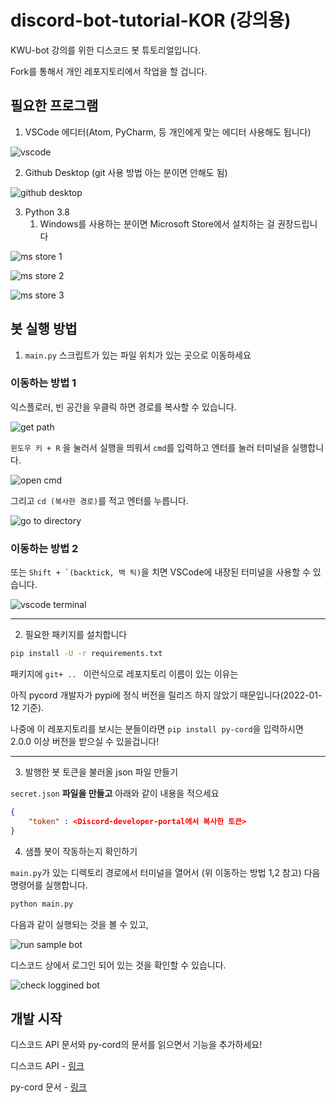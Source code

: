 # discord-bot-tutorial-KOR (강의용)

KWU-bot 강의를 위한 디스코드 봇 튜토리얼입니다.

Fork를 통해서 개인 레포지토리에서 작업을 할 겁니다.

## 필요한 프로그램

1. VSCode 에디터(Atom, PyCharm, 등 개인에게 맞는 에디터 사용해도 됩니다)

![vscode](./img/vscode-install.png)

2. Github Desktop (git 사용 방법 아는 분이면 안해도 됨)

![github desktop](./img/github-desktop-install.png)

3. Python 3.8
   1. Windows를 사용하는 분이면 Microsoft Store에서 설치하는 걸 권장드립니다

![ms store 1](./img/ms-store.png)

![ms store 2](./img/ms-store-search.png)

![ms store 3](./img/ms-store-python38.png)

## 봇 실행 방법

1. `main.py` 스크립트가 있는 파일 위치가 있는 곳으로 이동하세요

### 이동하는 방법 1

익스플로러, 빈 공간을 우클릭 하면 경로를 복사할 수 있습니다.

![get path](./img/path-1.png)

`윈도우 키 + R` 을 눌러서 실행을 띄워서 `cmd`를 입력하고 엔터를 눌러 터미널을 실행합니다.

![open cmd](./img/cmd.png)

그리고 `cd (복사한 경로)`를 적고 엔터를 누릅니다.

![go to directory](./img/go-to-dir.png)

### 이동하는 방법 2

또는 ``Shift + `(backtick, 백 틱)``을 치면 VSCode에 내장된 터미널을 사용할 수 있습니다.

![vscode terminal](./img/vscode-terminal.png)

-----

2. 필요한 패키지를 설치합니다

```sh
pip install -U -r requirements.txt
```

패키지에 `git+ .. ` 이런식으로 레포지토리 이름이 있는 이유는

아직 pycord 개발자가 pypi에 정식 버전을 릴리즈 하지 않았기 때문입니다(2022-01-12 기준).

나중에 이 레포지토리를 보시는 분들이라면 `pip install py-cord`을 입력하시면 2.0.0 이상 버전을 받으실 수 있을겁니다!

-----

3. 발행한 봇 토큰을 불러올 json 파일 만들기

`secret.json` **파일을 만들고** 아래와 같이 내용을 적으세요

```json
{
    "token" : <Discord-developer-portal에서 복사한 토큰>
}
```

4. 샘플 봇이 작동하는지 확인하기

`main.py`가 있는 디렉토리 경로에서 터미널을 열어서 (위 이동하는 방법 1,2 참고) 다음 명령어를 실행합니다.

```sh
python main.py
```

다음과 같이 실행되는 것을 볼 수 있고,

![run sample bot](./img/run-sample.png)

디스코드 상에서 로그인 되어 있는 것을 확인할 수 있습니다.

![check loggined bot](./img/bot-logged-in.png)

## 개발 시작

디스코드 API 문서와 py-cord의 문서를 읽으면서 기능을 추가하세요!

디스코드 API - [링크](https://discord.com/developers/docs/intro)

py-cord 문서 - [링크](https://docs.pycord.dev/en/master/)